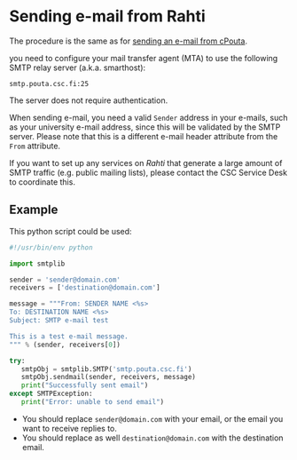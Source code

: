 # Sending e-mail from Rahti

The procedure is the same as for [sending an e-mail from cPouta](/cloud/pouta/additional-services/).

you need to configure your mail transfer agent (MTA) to use the following SMTP relay server (a.k.a. smarthost):

```
smtp.pouta.csc.fi:25
```

The server does not require authentication.

When sending e-mail, you need a valid `Sender` address in your e-mails, such as your university e-mail address, since this will be validated by the SMTP server. Please note that this is a different e-mail header attribute from the `From` attribute.

If you want to set up any services on _Rahti_ that generate a large amount of SMTP traffic (e.g. public mailing lists), please contact the CSC Service Desk to coordinate this.

## Example

This python script could be used:

```python
#!/usr/bin/env python

import smtplib

sender = 'sender@domain.com'
receivers = ['destination@domain.com']

message = """From: SENDER NAME <%s>
To: DESTINATION NAME <%s>
Subject: SMTP e-mail test

This is a test e-mail message.
""" % (sender, receivers[0])

try:
   smtpObj = smtplib.SMTP('smtp.pouta.csc.fi')
   smtpObj.sendmail(sender, receivers, message)
   print("Successfully sent email")
except SMTPException:
   print("Error: unable to send email")
```

* You should replace `sender@domain.com` with your email, or the email you want to receive replies to.
* You should replace as well `destination@domain.com` with the destination email.

